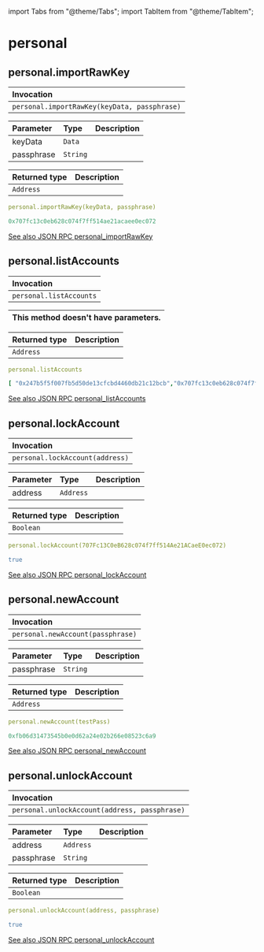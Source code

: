 import Tabs from "@theme/Tabs";
import TabItem from "@theme/TabItem";

# personal

## personal.importRawKey

| Invocation                                   |
|:---------------------------------------------|
| `personal.importRawKey(keyData, passphrase)` |

| Parameter  | Type     | Description |
|:-----------|:---------|:------------|
| keyData    | `Data`   |             |
| passphrase | `String` |             |

| Returned type | Description |
|:--------------|:------------|
| `Address`     |             |

<Tabs>
<TabItem label="Request" value="request">

```yaml
personal.importRawKey(keyData, passphrase)
```

</TabItem>
<TabItem label="Response" value="response">

```yaml
0x707fc13c0eb628c074f7ff514ae21acaee0ec072
```

</TabItem>
</Tabs>

[See also JSON RPC personal_importRawKey](https://docs.nethermind.io/nethermind/ethereum-client/json-rpc/personal#personal_importrawkey)

## personal.listAccounts

| Invocation              |
|:------------------------|
| `personal.listAccounts` |

| This method doesn't have parameters. |
|:-------------------------------------|

| Returned type | Description |
|:--------------|:------------|
| `Address`     |             |

<Tabs>
<TabItem label="Request" value="request">

```yaml
personal.listAccounts
```

</TabItem>
<TabItem label="Response" value="response">

```yaml
[ "0x247b5f5f007fb5d50de13cfcbd4460db21c12bcb","0x707fc13c0eb628c074f7ff514ae21acaee0ec072" ]
```

</TabItem>
</Tabs>

[See also JSON RPC personal_listAccounts](https://docs.nethermind.io/nethermind/ethereum-client/json-rpc/personal#personal_listaccounts)

## personal.lockAccount

| Invocation                      |
|:--------------------------------|
| `personal.lockAccount(address)` |

| Parameter | Type      | Description |
|:----------|:----------|:------------|
| address   | `Address` |             |

| Returned type | Description |
|:--------------|:------------|
| `Boolean`     |             |

<Tabs>
<TabItem label="Request" value="request">

```yaml
personal.lockAccount(707Fc13C0eB628c074f7ff514Ae21ACaeE0ec072)
```

</TabItem>
<TabItem label="Response" value="response">

```yaml
true
```

</TabItem>
</Tabs>

[See also JSON RPC personal_lockAccount](https://docs.nethermind.io/nethermind/ethereum-client/json-rpc/personal#personal_lockaccount)

## personal.newAccount

| Invocation                        |
|:----------------------------------|
| `personal.newAccount(passphrase)` |

| Parameter  | Type     | Description |
|:-----------|:---------|:------------|
| passphrase | `String` |             |

| Returned type | Description |
|:--------------|:------------|
| `Address`     |             |

<Tabs>
<TabItem label="Request" value="request">

```yaml
personal.newAccount(testPass)
```

</TabItem>
<TabItem label="Response" value="response">

```yaml
0xfb06d31473545b0e0d62a24e02b266e08523c6a9
```

</TabItem>
</Tabs>

[See also JSON RPC personal_newAccount](https://docs.nethermind.io/nethermind/ethereum-client/json-rpc/personal#personal_newaccount)

## personal.unlockAccount

| Invocation                                    |
|:----------------------------------------------|
| `personal.unlockAccount(address, passphrase)` |

| Parameter  | Type      | Description |
|:-----------|:----------|:------------|
| address    | `Address` |             |
| passphrase | `String`  |             |

| Returned type | Description |
|:--------------|:------------|
| `Boolean`     |             |

<Tabs>
<TabItem label="Request" value="request">

```yaml
personal.unlockAccount(address, passphrase)
```

</TabItem>
<TabItem label="Response" value="response">

```yaml
true
```

</TabItem>
</Tabs>

[See also JSON RPC personal_unlockAccount](https://docs.nethermind.io/nethermind/ethereum-client/json-rpc/personal#personal_unlockaccount)
